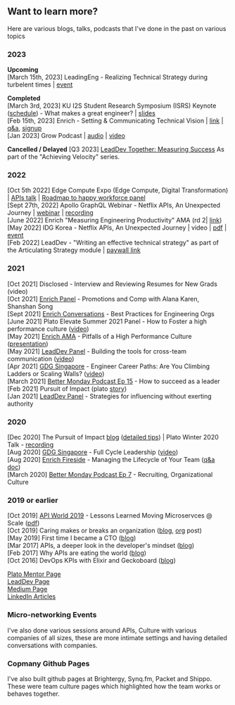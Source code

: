 ## Want to learn more?

Here are various blogs, talks, podcasts that I've done in the past on various topics


### 2023
__Upcoming__   
[March 15th, 2023] LeadingEng - Realizing Technical Strategy during turbelent times | [event](https://leaddev.com/leadingeng-new-york)   

__Completed__   
[March 3rd, 2023] KU I2S Student Research Symposium (ISRS) Keynote ([schedule](https://i2s-research.ku.edu/isrs)) - What makes a great engineer? | [slides](https://docs.google.com/presentation/d/1pkB6UyM_OW7utoqU-JO-s9OXtNK9BmETtdFQgjaTRRM/edit#slide=id.g1f5d3ea0465_0_0)   
[Feb 15th, 2023] Enrich - Setting & Communicating Technical Vision | [link](https://www.linkedin.com/posts/joinenrichnow_peerlearning-leaders-vision-activity-7026689720340414465-S8wy?utm_source=share&utm_medium=member_desktop) | [q&a](vision_qa.md), [signup](https://lu.ma/dyn5g4so)   
[Jan 2023] Grow Podcast | [audio](https://podcasts.apple.com/ca/podcast/6-embracing-your-career-journey-as-a-manager-with/id1654065654?i=1000591024060) | [video](https://www.youtube.com/watch?v=-fzg0zEN3UQ)   

__Cancelled / Delayed__
[Q3 2023] [LeadDev Together: Measuring Success](https://events.leaddev.com/together-program-achieving-velocity)   As part of the "Achieving Velocity" series.   


### 2022
[Oct 5th 2022] Edge Compute Expo (Edge Compute, Digital Transformation) | [APIs talk](https://edgecomputing-expo.com/northamerica/track/day-one/) | [Roadmap to happy workforce panel](https://www.digitaltransformation-week.com/northamerica/track/digital-transformation-week-track-1-day-1/)   
[Sept 27th, 2022] Apollo GraphQL Webinar - Netflix APIs, An Unexpected Journey | [webinar](https://www.apollographql.com/events/champions-corner/thank-you/netflixs-unexpected-journey-to-the-supergraph/?utm_campaign=2022-10-04_netflix-webinar-ondemand-attendees&utm_medium=email&utm_source=marketo&mkt_tok=MDU4LUpGVS04NTEAAAGHQrLt9qxJwr1txWGKSgZe8N6iilSsQbcJIADbt4XO6P2sjhLw8dnIIr7cZKTn8MkyUMWVmQqFsBzKRxPQgpplP7L0tlYY4GWVRqGmpHa65w) | [recording](https://apollographql.wistia.com/medias/px9f2gynv5)    
[June 2022] Enrich "Measuring Engineering Productivity" AMA (rd 2| [link](https://lu.ma/xdm5jy71))    
[May 2022] IDG Korea - Netflix APIs, An Unexpected Journey | video | [pdf](https://github.com/batmany13/about-me/blob/bed1047562c9f7790a244f0128a20e3a8da8b4f2/rsrc/%5BExternal%5D%20Netflix%20APIs,%20An%20Unexpected%20Journey.pdf) | [event](https://conf.idg.co.kr/event/home?conference_seq=384)   
[Feb 2022] LeadDev - "Writing an effective technical strategy" as part of the Articulating Strategy module | [paywall link](https://events.leaddev.com/2022-S3-articulating-strategy](https://leaddev.com/leaddev-together/writing-your-technical-strategy))    

### 2021

[Oct 2021] Disclosed - Interview and Reviewing Resumes for New Grads (video)    
[Oct 2021] [Enrich Panel](https://lu.ma/o8ji8sk8) - Promotions and Comp with Alana Karen, Shanshan Song    
[Sept 2021] [Enrich Conversations](https://www.joinenrich.com/events/2021/9/29/enrich-conversations-best-practices-for-engineering-org-structure) - Best Practices for Engineering Orgs    
[June 2021] Plato Elevate Summer 2021 Panel - How to Foster a high performance culture ([video](https://www.youtube.com/watch?v=uYo4D8GlUyI))    
[May 2021] [Enrich AMA](https://lu.ma/lzu80v76) - Pitfalls of a High Performance Culture ([presentation](https://docs.google.com/presentation/d/1mknWGnHi-BDED4KKMJ7F8TnWp3nBuve-kFr_lW1-t5I/edit))    
[May 2021] [LeadDev Panel](https://leaddev.com/communication-relationships/building-tools-cross-team-communication) - Building the tools for cross-team communication ([video](https://www.youtube.com/watch?v=bTeC53i4TX0))    
[Apr 2021] [GDG Singapore](https://gdg.community.dev/events/details/google-gdg-singapore-presents-engineer-career-paths-are-you-climbing-ladders-or-scaling-walls/) - Engineer Career Paths: Are You Climbing Ladders or Scaling Walls? ([video](https://www.youtube.com/watch?v=f2Vqss1Bea4))    
[March 2021] [Better Monday Podcast Ep 15](https://www.sofokus.com/podcast/episodes/15-bruce-wang-netflix-how-to-succeed-as-a-leader/) - How to succeed as a leader    
[Feb 2021] Pursuit of Impact (plato [story](https://www.platohq.com/resources/the-pursuit-of-impact-my-first-year-at-netflix-1830976174))    
[Jan 2021] [LeadDev Panel](https://leaddev.com/mentoring-coaching-feedback/strategies-influencing-without-exerting-authority) - Strategies for influencing without exerting authority    

### 2020 

[Dec 2020] The Pursuit of Impact [blog](https://www.linkedin.com/pulse/pursuit-impact-bruce-wang/) ([detailed tips](https://github.com/batmany13/about-me/tree/master/pursuit_of_impact)) | Plato Winter 2020 Talk - [recording](https://www.youtube.com/watch?v=IjZHC5XQ5-c&list=PLviHs0aJhWLZkgjGQAlmcRa1eFl0BTdcr&index=3)   
[Aug 2020] [GDG Singapore](https://gdg.community.dev/events/details/google-gdg-singapore-presents-full-cycle-people-leadership/) - Full Cycle Leadership ([video](https://www.youtube.com/watch?v=-hksiU_WoiU))    
[Aug 2020] [Enrich Fireside](https://lu.ma/brucetalk) - Managing the Lifecycle of Your Team ([q&a doc](https://docs.google.com/document/d/1EhTQfpLB_iyHZEFX6xCUAbJmfXFnIYOc_rokOpvOcgU/edit#heading=h.amobz93acu52))    
[March 2020] [Better Monday Podcast Ep 7](https://www.sofokus.com/podcast/episodes/recruiting-and-organizational-culture-at-netflix/) - Recruiting, Organizational Culture    

### 2019 or earlier

[Oct 2019] [API World 2019](https://www.devnetwork.com/presentations/api-world-2019/) - Lessons Learned Moving Microservces @ Scale ([pdf](https://files.devnetwork.cloud/APIWorld/presentations/2019/Bruce_Wang.pdf))    
[Oct 2019] Caring makes or breaks an organization ([blog](https://medium.com/@batmany/caring-makes-or-breaks-an-engineering-organization-5431fdad3327), [org](https://goshippo.com/blog/caring-makes-an-engineering-organization/) post)     
[May 2019] First time I became a CTO ([blog](https://www.platohq.com/resources/the-first-time-i-became-a-cto))    
[Mar 2017] APIs, a deeper look in the developer's mindset ([blog](https://medium.com/synq/apis-a-deeper-look-5bcf2a76c7af))    
[Feb 2017] Why APIs are eating the world ([blog](https://www.linkedin.com/pulse/why-apis-eating-world-bruce-wang/))    
[Oct 2016] DevOps KPIs with Elixir and Geckoboard ([blog](https://medium.com/brightergy-engineering/operational-dashboards-with-geckoboard-2dc9d6d3c326))   

[Plato Mentor Page](https://www.platohq.com/mentors/bruce-wang)     
[LeadDev Page](https://leaddev.com/community/bruce-wang)    
[Medium Page](https://medium.com/@batmany)    
[LinkedIn Articles](https://www.linkedin.com/in/batmany13/detail/recent-activity/posts/)    

### Micro-networking Events

I've also done various sessions around APIs, Culture with various companies of all sizes, these are more intimate settings and having detailed conversations with companies.

### Copmany Github Pages

I've also built github pages at Brightergy, Synq.fm, Packet and Shippo.  These were team culture pages which highlighted how the team works or behaves together.

